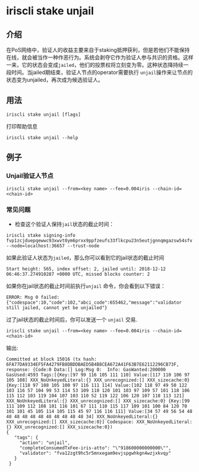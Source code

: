 # iriscli stake unjail

## 介绍


在PoS网络中，验证人的收益主要来自于staking抵押获利，但是若他们不能保持在线，就会被当作一种作恶行为。系统会剥夺它作为验证人参与共识的资格。这样一来，它的状态会变成`jailed`，他们的投票权将立刻变为零。这种状态降持续一段时间。当jailed期结束，验证人节点的operator需要执行
`unjail`操作来让节点的状态变为unjailed，再次成为候选验证人。


## 用法

```
iriscli stake unjail [flags]
```

打印帮助信息

```
iriscli stake unjail --help
```

## 例子

### Unjail验证人节点

```
iriscli stake unjail --from=<key name> --fee=0.004iris --chain-id=<chain-id>
```
### 常见问题

* 检查这个验证人保持`jail`状态的截止时间：

```$xslt
iriscli stake signing-info fvp1zcjduepqewwc93xwvt0ym6prxx9ppfzeufs33flkcpu23n5eutjgnnqmgazsw54sfv --node=localhost:36657 --trust-node
```

如果此验证人状态为`jailed`，那么你可以看到它的jail状态的截止时间

```
Start height: 565, index offset: 2, jailed until: 2018-12-12 06:46:37.274910287 +0000 UTC, missed blocks counter: 2
```

如果你在jail状态的截止时间前执行`unjail` 命令，你会看到以下错误：

```$xslt
ERROR: Msg 0 failed: {"codespace":10,"code":102,"abci_code":655462,"message":"validator still jailed, cannot yet be unjailed"}
```

过了jail状态的截止时间后，你可以发送一个 `unjail` 交易. 

```
iriscli stake unjail --from=<key name> --fee=0.004iris --chain-id=<chain-id>
```

输出:
```$xslt
Committed at block 15016 (tx hash: 6FA77DA9334EF5FA4279FB8DBDDBAED5B4B8CEA672A41F63B7E62112296CB73F, response: {Code:0 Data:[] Log:Msg 0:  Info: GasWanted:200000 GasUsed:4593 Tags:[{Key:[97 99 116 105 111 110] Value:[117 110 106 97 105 108] XXX_NoUnkeyedLiteral:{} XXX_unrecognized:[] XXX_sizecache:0} {Key:[118 97 108 105 100 97 116 111 114] Value:[102 118 97 49 50 122 103 116 57 104 99 53 114 53 109 110 120 101 103 97 109 57 101 118 106 115 112 103 119 104 107 103 110 52 119 122 106 120 107 118 113 121] XXX_NoUnkeyedLiteral:{} XXX_unrecognized:[] XXX_sizecache:0} {Key:[99 111 109 112 108 101 116 101 67 111 110 115 117 109 101 100 84 120 70 101 101 45 105 114 105 115 45 97 116 116 111] Value:[34 57 49 56 54 48 48 48 48 48 48 48 48 48 48 48 34] XXX_NoUnkeyedLiteral:{} XXX_unrecognized:[] XXX_sizecache:0}] Codespace: XXX_NoUnkeyedLiteral:{} XXX_unrecognized:[] XXX_sizecache:0})
{
   "tags": {
     "action": "unjail",
     "completeConsumedTxFee-iris-atto": "\"918600000000000\"",
     "validator": "fva12zgt9hc5r5mnxegam9evjspgwhkgn4wzjxkvqy"
   }
 }
```
